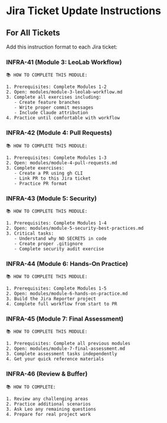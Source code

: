 # Jira Ticket Update Instructions

## For All Tickets

Add this instruction format to each Jira ticket:

### INFRA-41 (Module 3: LeoLab Workflow)
```
📚 HOW TO COMPLETE THIS MODULE:

1. Prerequisites: Complete Modules 1-2
2. Open: modules/module-3-leolab-workflow.md
3. Complete all exercises including:
   - Create feature branches
   - Write proper commit messages
   - Include Claude attribution
4. Practice until comfortable with workflow
```

### INFRA-42 (Module 4: Pull Requests)
```
📚 HOW TO COMPLETE THIS MODULE:

1. Prerequisites: Complete Modules 1-3
2. Open: modules/module-4-pull-requests.md
3. Complete exercises:
   - Create a PR using gh CLI
   - Link PR to this Jira ticket
   - Practice PR format
```

### INFRA-43 (Module 5: Security)
```
📚 HOW TO COMPLETE THIS MODULE:

1. Prerequisites: Complete Modules 1-4
2. Open: modules/module-5-security-best-practices.md
3. Critical tasks:
   - Understand why NO SECRETS in code
   - Create proper .gitignore
   - Complete security audit exercise
```

### INFRA-44 (Module 6: Hands-On Practice)
```
📚 HOW TO COMPLETE THIS MODULE:

1. Prerequisites: Complete Modules 1-5
2. Open: modules/module-6-hands-on-practice.md
3. Build the Jira Reporter project
4. Complete full workflow from start to PR
```

### INFRA-45 (Module 7: Final Assessment)
```
📚 HOW TO COMPLETE THIS MODULE:

1. Prerequisites: Complete all previous modules
2. Open: modules/module-7-final-assessment.md
3. Complete assessment tasks independently
4. Get your quick reference materials
```

### INFRA-46 (Review & Buffer)
```
📚 HOW TO COMPLETE:

1. Review any challenging areas
2. Practice additional scenarios
3. Ask Leo any remaining questions
4. Prepare for real project work
```